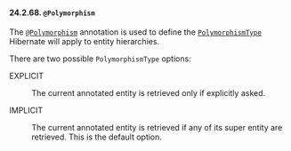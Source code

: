 #### 24.2.68. `@Polymorphism`

<div class="paragraph">

The [`@Polymorphism`](https://docs.jboss.org/hibernate/orm/5.2/javadocs/org/hibernate/annotations/Polymorphism.html) annotation is used to define the [`PolymorphismType`](https://docs.jboss.org/hibernate/orm/5.2/javadocs/org/hibernate/annotations/PolymorphismType.html) Hibernate will apply to entity hierarchies.

</div>
<div class="paragraph">

There are two possible `PolymorphismType` options:

</div>
<div class="dlist">
<dl>
<dt class="hdlist1">EXPLICIT</dt>
<dd>

The current annotated entity is retrieved only if explicitly asked.

</dd>
<dt class="hdlist1">IMPLICIT</dt>
<dd>

The current annotated entity is retrieved if any of its super entity are retrieved. This is the default option.

</dd>
</dl>
</div>
</div>
<div class="sect3">


